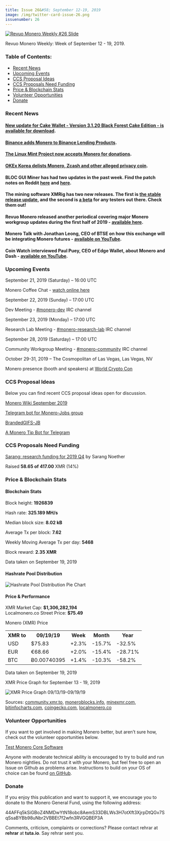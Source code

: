 ```yaml
---
title: Issue 26&#58; September 12-19, 2019
image: /img/twitter-card-issue-26.png
issuenumber: 26
---
```

[<img src="/img/img-issue26.png" alt="Revuo Monero Weekly #26 Slide" class="img-lead">](/issue-26.html)

<p class="text-lead">Revuo Monero Weekly: Week of September 12 - 19, 2019.</p>
<!--more-->

<h3>Table of Contents:</h3>
<ul class="contents">
    <li><a href="#news">Recent News</a></li>
    <li><a href="#events">Upcoming Events</a></li>
    <li><a href="#ideas">CCS Proposal Ideas</a></li>
    <li><a href="#proposals">CCS Proposals Need Funding</a></li>
    <li><a href="#stats">Price & Blockchain Stats</a></li>
    <li><a href="#volunteer">Volunteer Opportunities</a></li>
    <li><a href="#donate">Donate</a></li>
</ul>

<h3 id="news">Recent News</h3>

<div class="newsbyte">
    <h4><a href="https://www.reddit.com/r/Monero/comments/d4musv/update_cake_wallet_version_3120_black_forest_cake/" target="_blank">New update for Cake Wallet - Version 3.1.20 Black Forest Cake Edition - is available for download</a>.
    </h4>
</div>

<div class="newsbyte">
    <h4><a href="https://www.binance.com/en/support/articles/360033808071" target="_blank">Binance adds Monero to Binance Lending Products</a>.
    </h4>
</div>

<div class="newsbyte">
    <h4><a href="https://www.linuxmint.com/donors.php" target="_blank">The Linux Mint Project now accepts Monero for donations</a>.</h4>
</div>

<div class="newsbyte">
    <h4><a href="https://support.okex.co.kr/hc/ko/articles/360033580551" target="_blank">OKEx Korea delists Monero, Zcash and other alleged privacy coin</a>.</h4>
</div>


<div class="newsbyte">
    <h4>BLOC GUI Miner has had two updates in the past week. Find the patch notes on Reddit <a href="https://www.reddit.com/r/Monero/comments/d3ng6c/mine_monero_xmr_with_style_bloc_gui_miner_new/" target="_blank">here</a> and <a href="https://www.reddit.com/r/Monero/comments/d65wge/mine_monero_xmr_with_style_from_macos_windows/" target="_blank">here</a>.
    </h4>
</div>

<div class="newsbyte">
    <h4>The mining software XMRig has two new releases. The first is <a href="https://github.com/xmrig/xmrig/releases/tag/v3.1.2" target="_blank">the stable release update</a>, and the second is <a href="https://github.com/xmrig/xmrig/releases/tag/v4.0.0-beta" target="_blank">a beta</a> for any testers out there. Check them out!</h4>
</div>

<div class="newsbyte">
    <h4>Revuo Monero released another periodical covering major Monero workgroup updates during the first half of 2019 - <a href="https://revuo-monero.com/periodicals/periodical-3-2019.html" target="_blank">available here</a>.</h4>
</div>

<div class="newsbyte">
    <h4>Monero Talk with Jonathan Leong, CEO of BTSE on how this exchange will be integrating Monero futures - <a href="https://youtu.be/jMApMoNhZ0Q" target="_blank">available on YouTube</a>.</h4>
</div>

<div class="newsbyte">
    <h4>Coin Watch interviewed Paul Puey, CEO of Edge Wallet, about Monero and Dash - <a href="https://youtu.be/WxEUO05-aoQ" target="_blank">available on YouTube</a>.</h4>
</div>

<h3 id="events">Upcoming Events</h3>

<div class="event">
    <p class="date" markdown="1">September 21, 2019 (Saturday) – 16:00 UTC</p>
    <p markdown="1">Monero Coffee Chat - <a href="https://www.youtube.com/channel/UCKxLNPJeEjPXOke55i5AIXA" target="_blank">watch online here</a></p>
</div>

<div class="event">
    <p class="date" markdown="1">September 22, 2019 (Sunday) – 17:00 UTC</p>
    <p markdown="1">Dev Meeting - <a href="irc://chat.freenode.net/#monero-dev" target="_blank">#monero-dev</a> IRC channel</p>
</div>

<div class="event">
    <p class="date" markdown="1">September 23, 2019 (Monday) – 17:00 UTC</p>
    <p markdown="1">Research Lab Meeting - <a href="irc://chat.freenode.net/#monero-research-lab" target="_blank">#monero-research-lab</a> IRC channel</p>
</div>

<div class="event">
    <p class="date" markdown="1">September 28, 2019 (Saturday) – 17:00 UTC</p>
    <p markdown="1">Community Workgroup Meeting - <a href="irc://chat.freenode.net/#monero-community" target="_blank">#monero-community</a> IRC channel</p>
</div>

<div class="event">
    <p class="date" markdown="1">October 29-31, 2019 – The Cosmopolitan of Las Vegas, Las Vegas, NV</p>
    <p markdown="1">Monero presence (booth and speakers) at <a href="https://worldcryptocon.com/" target="_blank">World Crypto Con</a></p>
</div>



<h3 id="ideas">CCS Proposal Ideas</h3>

<p>Below you can find recent CCS proposal ideas open for discussion.</p>

<div class="proposal">
<p><a href="https://repo.getmonero.org/monero-project/ccs-proposals/merge_requests/98" target="_blank">Monero Wiki September 2019</a></p>
</div>

<div class="proposal">
<p><a href="https://repo.getmonero.org/monero-project/ccs-proposals/merge_requests/91" target="_blank">Telegram bot for Monero-Jobs group</a></p>
</div>

<div class="proposal">
<p><a href="https://repo.getmonero.org/monero-project/ccs-proposals/merge_requests/88" target="_blank">BrandedGIFS-JB</a></p>
</div>

<div class="proposal">
<p><a href="https://repo.getmonero.org/monero-project/ccs-proposals/merge_requests/86" target="_blank">A Monero Tip Bot for Telegram</a></p>
</div>

<h3 id="proposals">CCS Proposals Need Funding</h3>

<div class="proposal">
    <p><a href="https://ccs.getmonero.org/proposals/sarang-2019-q4.html" target="_blank">Sarang: research funding for 2019 Q4</a> by Sarang Noether</p>
    <p>Raised <b>58.65 of 417.00</b> XMR (14%)</p>
</div>

<h3 id="stats">Price & Blockchain Stats</h3>

<h4 class="stat">Blockchain Stats</h4>

<div class="bcstats">
    <p>Block height: <b>1926839</b></p>
    <p>Hash rate: <b>325.189 MH/s</b></p>
    <p>Median block size: <b>8.02 kB</b></p>
    <p>Average Tx per block: <b>7.62</b></p>
    <p>Weekly Moving Average Tx per day: <b>5468</b></p>
    <p>Block reward: <b>2.35 XMR</b></p>
</div>
<p class="note">Data taken on September 19, 2019</p>

<h4 class="stat">Hashrate Pool Distribution</h4>
<p><img src="/img/hashrate-pool-distribution-0919.png" alt="Hashrate Pool Distribution Pie Chart"/></p>

<h4 class="stat">Price & Performance</h4>

<div class="price-intro">XMR Market Cap:  <b> $1,306,282,194</b><br>Localmonero.co Street Price: <b>$75.49</b></div>

<p class="table-title">Monero (XMR) Price</p>
<table class="price-table">
  <tr class="row1">
    <th>XMR to</th>
    <th>09/19/19</th>
    <th>Week</th>
    <th>Month</th>
    <th>Year</th>
  </tr>
  <tr>
    <td data-th="XMR to">USD</td>
    <td data-th="09/19/19">$75.83</td>
    <td data-th="Week" class="green">+2.3%</td>
    <td data-th="Month" class="red">-15.7%</td>
    <td data-th="Year" class="red">-32.5%</td>
  </tr>
  <tr class="row3">
    <td data-th="XMR to">EUR</td>
    <td data-th="09/19/19">€68.66</td>
    <td data-th="Week" class="green">+2.0%</td>
    <td data-th="Month" class="red">-15.4%</td>
    <td data-th="Year" class="red">-28.71%</td>
  </tr>
  <tr>
    <td data-th="XMR to">BTC</td>
    <td data-th="09/19/19">Ƀ0.00740395</td>
    <td data-th="Week" class="green">+1.4%</td>
    <td data-th="Month" class="red">-10.3%</td>
    <td data-th="Year" class="red">-58.2%</td>
  </tr>
</table>
<p class="note">Data taken on September 19, 2019</p>

<p class="table-title">XMR Price Graph for September 13 - 19, 2019</p>

![XMR Price Graph 09/13/19-09/19/19](/img/weekly-chart-0919.png "XMR Price Graph 09/13/19-09/19/19") 

Sources: <a href="https://community.xmr.to/explorer/mainnet/" target="_blank">community.xmr.to</a>, <a href="https://moneroblocks.info/stats/transaction-stats" target="_blank">moneroblocks.info</a>, <a href="https://minexmr.com/pools.html" target="_blank">minexmr.com</a>, <a href="https://bitinfocharts.com/monero/" target="_blank">bitinfocharts.com</a>, <a href="https://www.coingecko.com/" target="_blank">coingecko.com</a>, <a href="https://localmonero.co/" target="_blank">localmonero.co</a>

<h3 id="volunteer">Volunteer Opportunities</h3>

<p>If you want to get involved in making Monero better, but aren’t sure how, check out the volunteer opportunities below.</p>

<div class="newsbyte">
    <p class="date"><a href="https://github.com/monero-project/monero" target="_blank">Test Monero Core Software</a></p>
    <p>Anyone with moderate technical ability is encouraged to try to build and run Monero nightlies. Do not trust it with your Monero, but feel free to open an Issue on Github as problems arise. Instructions to build on your OS of choice can be found <a href="https://github.com/monero-project/monero#compiling-monero-from-source" target="_blank">on GitHub</a>. </p>
</div>

<h3 id="donate">Donate</h3>

<p markdown="1">If you enjoy this publication and want to support it, we encourage you to donate to the Monero General Fund, using the following address:</p>

<p class="address" markdown="1">44AFFq5kSiGBoZ4NMDwYtN18obc8AemS33DBLWs3H7otXft3XjrpDtQGv7SqSsaBYBb98uNbr2VBBEt7f2wfn3RVGQBEP3A</p>

<!--p><a href="monero:44AFFq5kSiGBoZ4NMDwYtN18obc8AemS33DBLWs3H7otXft3XjrpDtQGv7SqSsaBYBb98uNbr2VBBEt7f2wfn3RVGQBEP3A" class="qr"><img src="/img/donate-monero.png"></a></p-->

Comments, criticism, complaints or corrections? Please contact rehrar at **rehrar** at **tuta.io**. Say rehrar sent you.